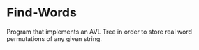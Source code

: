 # Find-Words
Program that implements an AVL Tree in order to store real word permutations of any given string.
